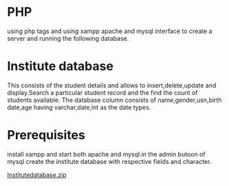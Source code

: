 # PHP
using php tags and using xampp apache and mysql interface to create a server and running the following database.

# Institute database
This consists of the student details and allows to insert,delete,update and display.Search a particular student record and the find the count of students available.
The database column consists of name,gender,usn,birth date,age having varchar,date,int as the date types.

# Prerequisites
install xampp and start both apache and mysql.in the admin butoon of mysql create the institute database with respective fields and character.


[Institutedatabase.zip](https://github.com/nikita-agarwal21/PHP/files/6215577/Institutedatabase.zip)
